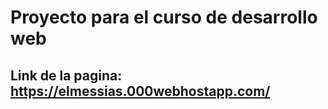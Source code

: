 # Proyecto para el curso de desarrollo web

## Link de la pagina: https://elmessias.000webhostapp.com/